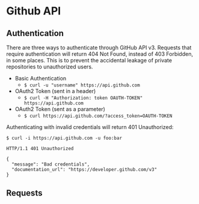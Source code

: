 # Github API

## Authentication

There are three ways to authenticate through GitHub API v3. Requests that require authentication will return 404 Not Found, instead of 403 Forbidden, in some places. This is to prevent the accidental leakage of private repositories to unauthorized users.

* Basic Authentication
  * `$ curl -u "username" https://api.github.com`
* OAuth2 Token (sent in a header)
  * `$ curl -H "Authorization: token OAUTH-TOKEN" https://api.github.com`
* OAuth2 Token (sent as a parameter)
  * `$ curl https://api.github.com/?access_token=OAUTH-TOKEN`

Authenticating with invalid credentials will return 401 Unauthorized:

```
$ curl -i https://api.github.com -u foo:bar

HTTP/1.1 401 Unauthorized

{
  "message": "Bad credentials",
  "documentation_url": "https://developer.github.com/v3"
}
```

## Requests

